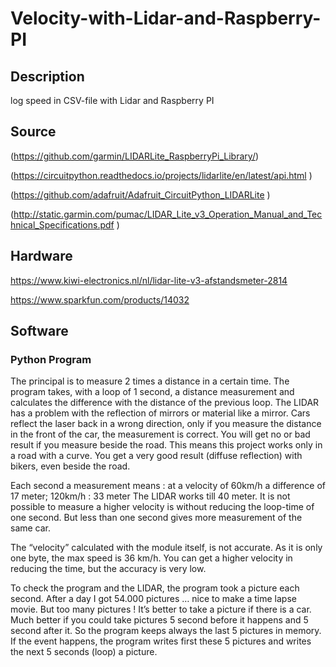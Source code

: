 # Velocity-with-Lidar-and-Raspberry-PI
## Description
log speed in CSV-file with Lidar and Raspberry PI
## Source
(https://github.com/garmin/LIDARLite_RaspberryPi_Library/)

(https://circuitpython.readthedocs.io/projects/lidarlite/en/latest/api.html )

(https://github.com/adafruit/Adafruit_CircuitPython_LIDARLite )

(http://static.garmin.com/pumac/LIDAR_Lite_v3_Operation_Manual_and_Technical_Specifications.pdf )

## Hardware
https://www.kiwi-electronics.nl/nl/lidar-lite-v3-afstandsmeter-2814 

https://www.sparkfun.com/products/14032
## Software
### Python Program
The principal is to measure 2 times a distance in a certain time.
The program takes, with a loop of 1 second, a distance measurement and calculates the difference with the distance of the previous loop.
The LIDAR has a problem with the reflection of mirrors or material like a mirror.
Cars reflect the laser back in a wrong direction, only if you measure the distance in the front of the car, the measurement is correct.
You will get no or bad result if you measure beside the road.
This means this project works only in a road with a curve.
You get a very good result (diffuse reflection) with bikers, even beside the road.

Each second a measurement means :
at a velocity of 60km/h a difference of 17 meter; 
120km/h : 33 meter
The LIDAR works till 40 meter.
It is not possible to measure a higher velocity is without reducing the loop-time of one second.
But less than one second gives more measurement of the same car.

The “velocity” calculated with the module itself, is not accurate.
As it is only one byte, the max speed is 36 km/h.
You can get a higher velocity in reducing the time, but the accuracy is very low.

To check the program and the LIDAR, the program took a picture each second.
After a day I got 54.000 pictures … nice to make a time lapse movie.
But too many pictures !
It’s better to take a picture if there is a car.
Much better if you could take pictures 5 second before it happens and 5 second after it.
So the program keeps always the last 5 pictures in memory.
If the event happens, the program writes first these 5 pictures and writes the next 5 seconds (loop) a picture.
